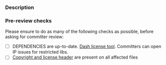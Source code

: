<!-- 
Thanks for your contribution! 
Please follow the instructions on your PRs title and description.
aligned title description: '(feat|fix|chore|doc): _description of introduced change_'
Important: Contributing Guidelines can be found here: https://eclipse-tractusx.github.io/docs/oss/how-to-contribute
Info: <!- text comments ->  will be hidden from the rendered preview of your PR.
-->

### Description
<!-- 
Please describe your PR: 
- What does this PR introduce? 
- Does it fix a bug? 
- Does it add a new feature?
- Is it enhancing documentation?
-->

<!-- Please tag the related issue `Fixes or Updates #issue_number`, if applicable. -->

### Pre-review checks

Please ensure to do as many of the following checks as possible, before asking for committer review:

- [ ] DEPENDENCIES are up-to-date. [Dash license tool](https://github.com/eclipse/dash-licenses). Committers can open IP issues for restricted libs.
- [ ] [Copyright and license header](https://eclipse-tractusx.github.io/docs/release/trg-7/trg-7-02) are present on all affected files
